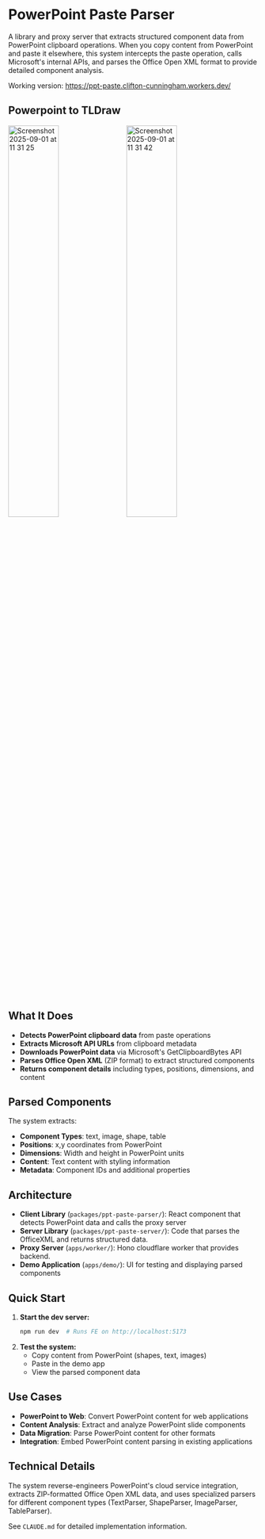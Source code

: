 # PowerPoint Paste Parser

A library and proxy server that extracts structured component data from PowerPoint clipboard operations. When you copy content from PowerPoint and paste it elsewhere, this system intercepts the paste operation, calls Microsoft's internal APIs, and parses the Office Open XML format to provide detailed component analysis.

Working version:  https://ppt-paste.clifton-cunningham.workers.dev/

## Powerpoint to TLDraw

<p float="left">
  <img width="45%" alt="Screenshot 2025-09-01 at 11 31 25" src="https://github.com/user-attachments/assets/49673138-1e54-4839-9791-40f468769aed" />
   <span>&nbsp;</span>
  <img width="45%" alt="Screenshot 2025-09-01 at 11 31 42" src="https://github.com/user-attachments/assets/84100548-fd37-42a5-b63a-f47cb8041e2f" />  
</p>

## What It Does

- **Detects PowerPoint clipboard data** from paste operations
- **Extracts Microsoft API URLs** from clipboard metadata  
- **Downloads PowerPoint data** via Microsoft's GetClipboardBytes API
- **Parses Office Open XML** (ZIP format) to extract structured components
- **Returns component details** including types, positions, dimensions, and content

## Parsed Components

The system extracts:
- **Component Types**: text, image, shape, table
- **Positions**: x,y coordinates from PowerPoint
- **Dimensions**: Width and height in PowerPoint units
- **Content**: Text content with styling information
- **Metadata**: Component IDs and additional properties

## Architecture

- **Client Library** (`packages/ppt-paste-parser/`): React component that detects PowerPoint data and calls the proxy server
- **Server Library** (`packages/ppt-paste-server/`): Code that parses the OfficeXML and returns structured data.
- **Proxy Server** (`apps/worker/`): Hono cloudflare worker that provides backend.
- **Demo Application** (`apps/demo/`): UI for testing and displaying parsed components

## Quick Start

1. **Start the dev server:**
   ```bash   
   npm run dev  # Runs FE on http://localhost:5173
   ```
2. **Test the system:**
   - Copy content from PowerPoint (shapes, text, images)
   - Paste in the demo app
   - View the parsed component data

## Use Cases

- **PowerPoint to Web**: Convert PowerPoint content for web applications
- **Content Analysis**: Extract and analyze PowerPoint slide components
- **Data Migration**: Parse PowerPoint content for other formats
- **Integration**: Embed PowerPoint content parsing in existing applications

## Technical Details

The system reverse-engineers PowerPoint's cloud service integration, extracts ZIP-formatted Office Open XML data, and uses specialized parsers for different component types (TextParser, ShapeParser, ImageParser, TableParser).

See `CLAUDE.md` for detailed implementation information.
